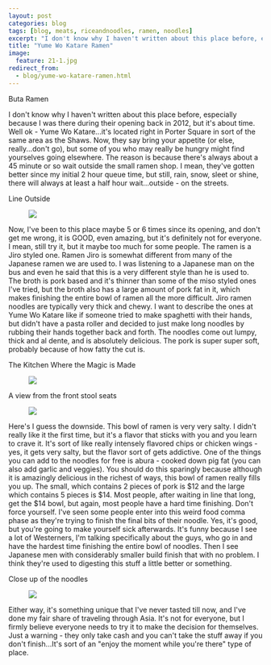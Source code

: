 ```yaml
---
layout: post
categories: blog
tags: [blog, meats, riceandnoodles, ramen, noodles]
excerpt: "I don't know why I haven't written about this place before, especially because I was there during their opening back in 2012, but it's about time.  Well ok - Yume Wo Katare...some say it's the best ramen place in Boston."
title: "Yume Wo Katare Ramen"
image:
  feature: 21-1.jpg
redirect_from: 
  - blog/yume-wo-katare-ramen.html
---
```


Buta Ramen

I don't know why I haven't written about this place before, especially because I was there during their opening back in 2012, but it's about time.  Well ok - Yume Wo Katare...it's located right in Porter Square in sort of the same area as the Shaws. Now, they say bring your appetite (or else, really...don't go), but some of you who may really be hungry might find yourselves going elsewhere.  The reason is because there's always about a 45 minute or so wait outside the small ramen shop.  I mean, they've gotten better since my initial 2 hour queue time, but still, rain, snow, sleet or shine, there will always at least a half hour wait...outside - on the streets.   

Line Outside

<figure> <img src='/images/21-2.jpg'> </figure>

Now, I've been to this place maybe 5 or 6 times since its opening, and don't get me wrong, it is GOOD, even amazing, but it's definitely not for everyone.  I mean, still try it, but it maybe too much for some people.  The ramen is a Jiro styled one. Ramen Jiro is  somewhat different from many of the Japanese ramen we are used to.  I was listening to a Japanese man on the bus and even he said that this is a very different style than he is used to.  The broth is pork based and it's thinner than some of the miso styled ones I've tried, but the broth also has a large amount of pork fat in it, which makes finishing the entire bowl of ramen all the more difficult. Jiro ramen noodles are typically very thick and chewy.  I want to describe the ones at Yume Wo Katare like if someone tried to make spaghetti with their hands, but didn't have a pasta roller and decided to just make long noodles by rubbing their hands together back and forth.  The noodles come out lumpy, thick and al dente, and is absolutely delicious. The pork is super super soft, probably because of how fatty the cut is.

The Kitchen Where the Magic is Made

<figure> <img src='/images/21-3.jpg'> </figure>

A view from the front stool seats

<figure> <img src='/images/21-4.jpg'> </figure>

Here's I guess the downside.  This bowl of ramen is very very salty.  I didn't really like it the first time, but it's a flavor that sticks with you and you learn to crave it.  It's sort of like really intensely flavored chips or chicken wings - yes, it gets very salty, but the flavor sort of gets addictive.  One of the things you can add to the noodles for free is abura - cooked down pig fat (you can also add garlic and veggies).  You should do this sparingly because although it is amazingly delicious in the richest of ways, this bowl of ramen really fills you up.  The small, which contains 2 pieces of pork is $12 and the large which contains 5 pieces is $14.  Most people, after waiting in line that long, get the $14 bowl, but again, most people have a hard time finishing.  Don't force yourself.  I've seen some people enter into this weird food comma phase as they're trying to finish the final bits of their noodle.  Yes, it's good, but you're going to make yourself sick afterwards.  It's funny because I see a lot of Westerners, I'm talking specifically about the guys, who go in and have the hardest time finishing the entire bowl of noodles.  Then I see Japanese men with considerably smaller build finish that with no problem.  I think they're used to digesting this stuff a little better or something.  

Close up of the noodles

<figure> <img src='/images/21-5.jpg'> </figure>

Either way, it's something unique that I've never tasted till now, and I've done my fair share of traveling through Asia.  It's not for everyone, but I firmly believe everyone needs to try it to make the decision for themselves.  Just a warning - they only take cash and you can't take the stuff away if you don't finish...It's sort of an "enjoy the moment while you're there" type of place.
